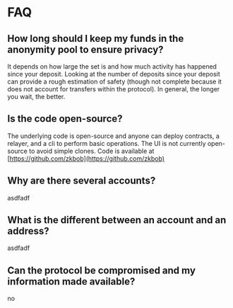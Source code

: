 # FAQ

## How long should I keep my funds in the anonymity pool to ensure privacy?

It depends on how large the set is and how much activity has happened since your deposit. Looking at the number of deposits since your deposit can provide a rough estimation of safety (though not complete because it does not account for transfers within the protocol). In general, the longer you wait, the better.

## Is the code open-source?

The underlying code is open-source and anyone can deploy contracts, a relayer, and a cli to perform basic operations. The UI is not currently open-source to avoid simple clones. Code is available at [https://github.com/zkbob](https://github.com/zkbob)

## Why are there several accounts?

asdfadf

## What is the different between an account and an address?

asdfadf

## Can the protocol be compromised and my information made available?

no



